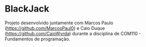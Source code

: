 # BlackJack

  Projeto desenvolvido juntamente com Marcos Paulo (https://github.com/MarcosPaul0) e Caio Duque (https://github.com/CaioWyrda) durante a disciplina de COM110 - Fundamentos de programação.
